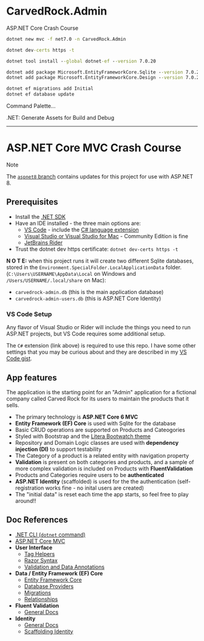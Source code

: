 # CarvedRock.Admin

ASP.NET Core Crash Course

```cmd
dotnet new mvc -f net7.0 -n CarvedRock.Admin

dotnet dev-certs https -t

dotnet tool install --global dotnet-ef --version 7.0.20

dotnet add package Microsoft.EntityFrameworkCore.Sqlite --version 7.0.20
dotnet add package Microsoft.EntityFrameworkCore.Design --version 7.0.20

dotnet ef migrations add Initial
dotnet ef database update

```

Command Palette...

.NET: Generate Assets for Build and Debug

---

# ASP.NET Core MVC Crash Course

> [!NOTE]  
> The [`aspnet8` branch](https://github.com/dahlsailrunner/crash-course-aspnet6-mvc/tree/aspnet8) contains updates for this project for use with ASP.NET 8.

## Prerequisites

- Install the [.NET SDK](https://dotnet.microsoft.com/en-us/download)
- Have an IDE installed - the three main options are:
  - [VS Code](https://code.visualstudio.com/) - include the [C# language extension](https://marketplace.visualstudio.com/items?itemName=ms-dotnettools.csharp)
  - [Visual Studio or Visual Studio for Mac](https://visualstudio.microsoft.com/) - Community Edition is fine
  - [JetBrains Rider](https://www.jetbrains.com/rider/)
- Trust the dotnet dev https certificate: `dotnet dev-certs https -t`

**N O T E:** when this project runs it will create two different Sqlite
databases, stored in the `Environment.SpecialFolder.LocalApplicationData` folder. (`C:\Users\USERNAME\AppData\Local` on Windows and `/Users/USERNAME/.local/share` on Mac):

- `carvedrock-admin.db` (this is the main application database)
- `carvedrock-admin-users.db` (this is ASP.NET Core Identity)

### VS Code Setup

Any flavor of Visual Studio or Rider will include
the things you need to run ASP.NET projects, but
VS Code requires some additional setup.

The `C#` extension (link above) is required to use this repo. I have some other settings that you may be curious about
and they are described in my [VS Code gist](https://gist.github.com/dahlsailrunner/1765b807940e29951ea6bdfb36cd85dd).

## App features

The application is the starting point for an "Admin" application
for a fictional company called Carved Rock for its users to maintain
the products that it sells.

- The primary technology is **ASP.NET Core 6 MVC**
- **Entity Framework (EF) Core** is used with Sqlite for the database
- Basic CRUD operations are supported on Products and Cateogories
- Styled with Bootstrap and the [Litera Bootwatch theme](https://bootswatch.com/litera/)
- Repository and Domain Logic classes are used with **dependency injection (DI)** to support testability
- The Category of a product is a related entity with navigation property
- **Validation** is present on both categories and products, and a sample of
  more complex validation is included on Products with **FluentValidation**
- Products and Categories require users to be **authenticated**
- **ASP.NET Identity** (scaffolded) is used for the the authentication (self-registration works fine - no inital users are created)
- The "initial data" is reset each time the app starts, so
  feel free to play around!!

## Doc References

- [.NET CLI (`dotnet` command)](https://docs.microsoft.com/en-us/dotnet/core/tools)
- [ASP.NET Core MVC](https://docs.microsoft.com/en-us/aspnet/core/mvc/overview?view=aspnetcore-6.0)
- **User Interface**
  - [Tag Helpers](https://docs.microsoft.com/en-us/aspnet/core/mvc/views/tag-helpers/built-in/?view=aspnetcore-6.0)
  - [Razor Syntax](https://docs.microsoft.com/en-us/aspnet/core/mvc/views/razor?view=aspnetcore-6.0)
  - [Validation and Data Annotations](https://docs.microsoft.com/en-us/aspnet/core/mvc/models/validation)
- **Data / Entity Framework (EF) Core**
  - [Entity Framework Core](https://docs.microsoft.com/en-us/ef/core)
  - [Database Providers](https://docs.microsoft.com/en-us/ef/core/providers/?tabs=dotnet-core-cli)
  - [Migrations](https://docs.microsoft.com/en-us/ef/core/managing-schemas/migrations)
  - [Relationships](https://docs.microsoft.com/en-us/ef/core/modeling/relationships)
- **Fluent Validation**
  - [General Docs](https://docs.fluentvalidation.net/en/latest/)
- **Identity**
  - [General Docs](https://docs.microsoft.com/en-us/aspnet/core/security/?view=aspnetcore-6.0)
  - [Scaffolding Identity](https://docs.microsoft.com/en-us/aspnet/core/security/authentication/scaffold-identity)
